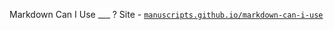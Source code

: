 
Markdown Can I Use ___ ? Site - [`manuscripts.github.io/markdown-can-i-use`](http://manuscripts.github.io/markdown-can-i-use)


